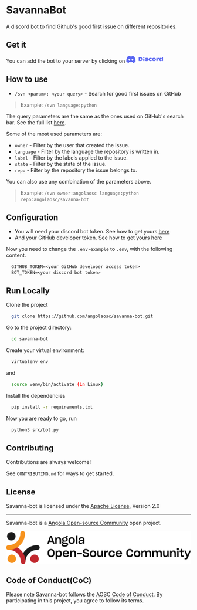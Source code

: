 # SavannaBot

A discord bot to find Github's good first issue on different repositories.

## Get it

You can add the bot to your server by clicking on [<img alt="discord" width="100px" src="assets/discord.png"/>](https://discord.com/api/oauth2/authorize?client_id=1138189651593674845&permissions=274877908992&scope=bot)

## How to use

- `/svn <param>: <your query>` - Search for good first issues on GitHub
> Example: `/svn language:python`

The query parameters are the same as the ones used on GitHub's search bar. See the full list [here](https://docs.github.com/en/search-github/searching-on-github/searching-issues-and-pull-requests).

Some of the most used parameters are:

- `owner` - Filter by the user that created the issue.
- `language` - Filter by the language the repository is written in.
- `label` - Filter by the labels applied to the issue.
- `state` - Filter by the state of the issue.
- `repo` - Filter by the repository the issue belongs to.

You can also use any combination of the parameters above.
> Example: `/svn owner:angolaosc language:python repo:angolaosc/savanna-bot`

## Configuration

- You will need your discord bot token. See how to get yours [here](https://discordpy.readthedocs.io/en/stable/discord.html)
- And your GitHub developer token. See how to get yours [here](https://docs.github.com/en/authentication/keeping-your-account-and-data-secure/managing-your-personal-access-tokens)

Now you need to change the `.env-example` to `.env`, with the following content.

```env
  GITHUB_TOKEN=<your GitHub developer access token>
  BOT_TOKEN=<your discord bot token>
```

## Run Locally

Clone the project

```bash
  git clone https://github.com/angolaosc/savanna-bot.git
```

Go to the project directory:

```bash
  cd savanna-bot
```

Create your virtual environment:

```bash
  virtualenv env
```

and 

```bash
  source venv/bin/activate (in Linux)
```

Install the dependencies

```bash
  pip install -r requirements.txt
```
Now you are ready to go, run

```bash
  python3 src/bot.py
```

## Contributing

Contributions are always welcome!

See `CONTRIBUTING.md` for ways to get started.

## License
Savanna-bot is licensed under the [Apache License](./LICENSE), Version 2.0

---

Savanna-bot is a <a href="http://github.com/angolasc">Angola Open-source Community</a> open project.

![Angola Open-source Community ><](./assets/aosc.png)

## Code of Conduct(CoC)

Please note Savanna-bot follows the [AOSC Code of Conduct](https://github.com/angolaosc/.github/blob/main/CODE_OF_CONDUCT.md). By participating in this project, you agree to follow its terms.
